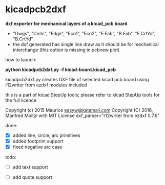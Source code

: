 # kicadpcb2dxf
**dxf exporter for mechanical layers of a kicad_pcb board**
- "Dwgs", "Cmts", "Edge", "Eco1", "Eco2", "F.Fab", "B.Fab", "F.CrtYd", "B.CrtYd"
- the dxf generated has single line draw as it should be for mechanical interchange (this option is missing in pcbnew plot)

how to launch:

**python kicadpcb2dxf.py -f kicad-board.kicad_pcb**

kicadpcb2dxf.py
  creates DXF file of selected kicad pcb board
  using r12writer from ezdxf modules included

  this is a part of kicad StepUp tools; please refer to kicad StepUp tools
  for the full licence

 Copyright (c) 2015 Maurice easyw@katamail.com
 Copyright (C) 2016, Manfred Moitzi with MIT License
 dxf_parser="r12writer from ezdxf 0.7.6"

done:
- [x] added line, circle, arc primitives
- [x] added footprint support
- [x] fixed negative arc case 

todo:
- [ ] add text support
- [ ] add quote support


